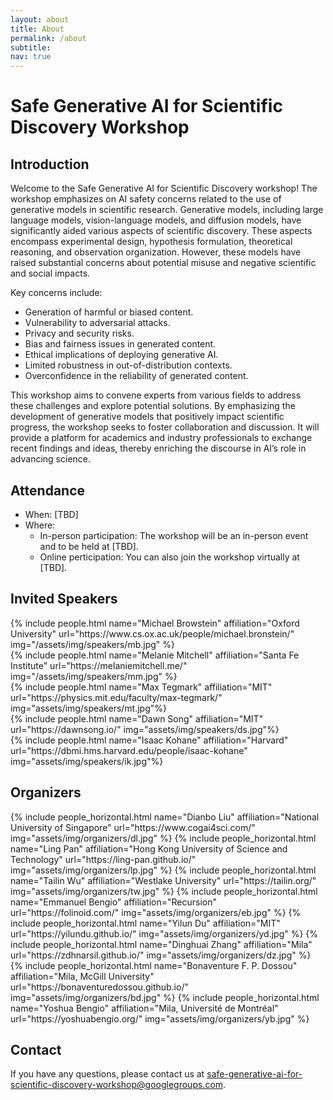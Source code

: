 ```yaml
---
layout: about
title: About
permalink: /about
subtitle:
nav: true
---
```


# Safe Generative AI for Scientific Discovery Workshop

## Introduction
Welcome to the Safe Generative AI for Scientific Discovery workshop! The workshop emphasizes on AI safety concerns related to the use of generative models in scientific research. Generative
models, including large language models, vision-language models, and diffusion models, have significantly aided various
aspects of scientific discovery. These aspects encompass experimental design, hypothesis formulation, theoretical reasoning,
and observation organization. However, these models have raised substantial concerns about potential misuse and negative
scientific and social impacts.

Key concerns include:
- Generation of harmful or biased content.
- Vulnerability to adversarial attacks.
- Privacy and security risks.
- Bias and fairness issues in generated content.
- Ethical implications of deploying generative AI.
- Limited robustness in out-of-distribution contexts.
- Overconfidence in the reliability of generated content.

This workshop aims to convene experts from various fields to address these challenges and explore potential solutions. By
emphasizing the development of generative models that positively impact scientific progress, the workshop seeks to foster
collaboration and discussion. It will provide a platform for academics and industry professionals to exchange recent findings
and ideas, thereby enriching the discourse in AI’s role in advancing science.

## Attendance
- When: [TBD]
- Where: 
  - In-person participation: The workshop will be an in-person event and to be held at [TBD].
  - Online perticipation: You can also join the workshop virtually at [TBD].

## Invited Speakers
<div class="row projects pt-1 pb-1">
    <div class="col-sm-4">
        {% include people.html name="Michael Browstein" affiliation="Oxford University" url="https://www.cs.ox.ac.uk/people/michael.bronstein/" img="/assets/img/speakers/mb.jpg" %}
    </div>
    <div class="col-sm-4">
      {% include people.html name="Melanie Mitchell" affiliation="Santa Fe Institute" url="https://melaniemitchell.me/" img="/assets/img/speakers/mm.jpg" %}
    </div>
    <div class="col-sm-4">
      {% include people.html name="Max Tegmark" affiliation="MIT" url="https://physics.mit.edu/faculty/max-tegmark/" img="assets/img/speakers/mt.jpg"%}
    </div>
    <div class="col-sm-4">
      {% include people.html name="Dawn Song" affiliation="MIT" url="https://dawnsong.io/" img="assets/img/speakers/ds.jpg"%}
    </div>
    <div class="col-sm-4">
      {% include people.html name="Isaac Kohane" affiliation="Harvard" url="https://dbmi.hms.harvard.edu/people/isaac-kohane" img="assets/img/speakers/ik.jpg"%}
    </div>
</div>

## Organizers
<div class="row row-cols-2 projects pt-3 pb-3">
  {% include people_horizontal.html name="Dianbo Liu" affiliation="National University of Singapore" url="https://www.cogai4sci.com/" img="assets/img/organizers/dl.jpg" %}
  {% include people_horizontal.html name="Ling Pan" affiliation="Hong Kong University of Science and
Technology" url="https://ling-pan.github.io/" img="assets/img/organizers/lp.jpg" %}
  {% include people_horizontal.html name="Tailin Wu" affiliation="Westlake University" url="https://tailin.org/" img="assets/img/organizers/tw.jpg" %}
  {% include people_horizontal.html name="Emmanuel Bengio" affiliation="Recursion" url="https://folinoid.com/" img="assets/img/organizers/eb.jpg" %}
  {% include people_horizontal.html name="Yilun Du" affiliation="MIT" url="https://yilundu.github.io/" img="assets/img/organizers/yd.jpg" %}
  {% include people_horizontal.html name="Dinghuai Zhang" affiliation="Mila" url="https://zdhnarsil.github.io/" img="assets/img/organizers/dz.jpg" %}
  {% include people_horizontal.html name="Bonaventure F. P. Dossou" affiliation="Mila, McGill University" url="https://bonaventuredossou.github.io/" img="assets/img/organizers/bd.jpg" %}
  {% include people_horizontal.html name="Yoshua Bengio" affiliation="Mila, Université de Montréal" url="https://yoshuabengio.org/" img="assets/img/organizers/yb.jpg" %}
  </div>

## Contact
If you have any questions, please contact us at [safe-generative-ai-for-scientific-discovery-workshop@googlegroups.com](mailto:safe-generative-ai-for-scientific-discovery-workshop@googlegroups.com).


